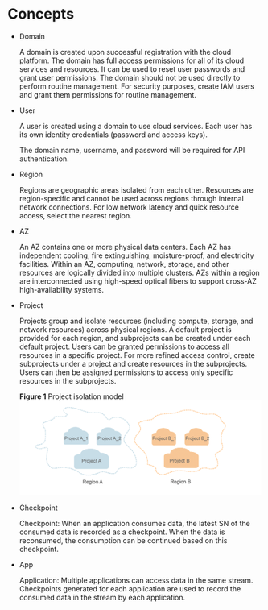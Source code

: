 # Concepts<a name="EN-US_TOPIC_0172602520"></a>

-   Domain

    A domain is created upon successful registration with the cloud platform. The domain has full access permissions for all of its cloud services and resources. It can be used to reset user passwords and grant user permissions. The domain should not be used directly to perform routine management. For security purposes, create IAM users and grant them permissions for routine management.

-   User

    A user is created using a domain to use cloud services. Each user has its own identity credentials \(password and access keys\).

    The domain name, username, and password will be required for API authentication.

-   Region

    Regions are geographic areas isolated from each other. Resources are region-specific and cannot be used across regions through internal network connections. For low network latency and quick resource access, select the nearest region.

-   AZ

    An AZ contains one or more physical data centers. Each AZ has independent cooling, fire extinguishing, moisture-proof, and electricity facilities. Within an AZ, computing, network, storage, and other resources are logically divided into multiple clusters. AZs within a region are interconnected using high-speed optical fibers to support cross-AZ high-availability systems.

-   Project

    Projects group and isolate resources \(including compute, storage, and network resources\) across physical regions. A default project is provided for each region, and subprojects can be created under each default project. Users can be granted permissions to access all resources in a specific project. For more refined access control, create subprojects under a project and create resources in the subprojects. Users can then be assigned permissions to access only specific resources in the subprojects.

    **Figure  1**  Project isolation model<a name="en-us_topic_0169294976_fig1189614168311"></a>  
    ![](figures/project-isolation-model.gif "project-isolation-model")

-   Checkpoint

    Checkpoint: When an application consumes data, the latest SN of the consumed data is recorded as a checkpoint. When the data is reconsumed, the consumption can be continued based on this checkpoint.

-   App

    Application: Multiple applications can access data in the same stream. Checkpoints generated for each application are used to record the consumed data in the stream by each application.


